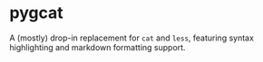 # pygcat

A (mostly) drop-in replacement for `cat` and `less`, featuring syntax highlighting
and markdown formatting support.
